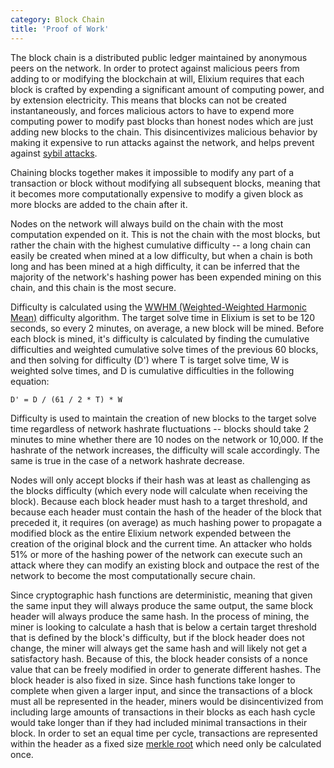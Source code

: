 ```yaml
---
category: Block Chain
title: 'Proof of Work'
---
```


The block chain is a distributed public ledger maintained by anonymous peers on
the network. In order to protect against malicious peers from adding to or
modifying the blockchain at will, Elixium requires that each block is crafted
by expending a significant amount of computing power, and by extension electricity.
This means that blocks can not be created instantaneously, and forces malicious
actors to have to expend more computing power to modify past blocks than honest
nodes which are just adding new blocks to the chain. This disincentivizes
malicious behavior by making it expensive to run attacks against the network, and
helps prevent against [sybil attacks]().

Chaining blocks together makes it impossible to modify any part of a transaction
or block without modifying all subsequent blocks, meaning that it becomes more
computationally expensive to modify a given block as more blocks are added to the
chain after it.

Nodes on the network will always build on the chain with the most computation
expended on it. This is not the chain with the most blocks, but rather the
chain with the highest cumulative difficulty -- a long chain can easily be created
when mined at a low difficulty, but when a chain is both long and has been mined
at a high difficulty, it can be inferred that the majority of the network's
hashing power has been expended mining on this chain, and this chain is the most
secure.

Difficulty is calculated using the [WWHM (Weighted-Weighted Harmonic Mean)]()
difficulty algorithm. The target solve time in Elixium is set to be 120 seconds,
so every 2 minutes, on average, a new block will be mined. Before each block is
mined, it's difficulty is calculated by finding the cumulative difficulties and
weighted cumulative solve times of the previous 60 blocks, and then solving for
difficulty (D') where T is target solve time, W is weighted solve times, and D is
cumulative difficulties in the following equation:

`D' = D / (61 / 2 * T) * W`

Difficulty is used to maintain the creation of new blocks to the target solve
time regardless of network hashrate fluctuations -- blocks should take 2 minutes
to mine whether there are 10 nodes on the network or 10,000. If the hashrate of
the network increases, the difficulty will scale accordingly. The same is true
in the case of a network hashrate decrease.

Nodes will only accept blocks if their hash was at least as challenging as the
blocks difficulty (which every node will calculate when receiving the block).
Because each block header must hash to a target threshold, and because each header
must contain the hash of the header of the block that preceded it, it requires
(on average) as much hashing power to propagate a modified block as the entire
Elixium network expended between the creation of the original block and the
current time. An attacker who holds 51% or more of the hashing power of the
network can execute such an attack where they can modify an existing block and
outpace the rest of the network to become the most computationally secure chain.

Since cryptographic hash functions are deterministic, meaning that given the
same input they will always produce the same output, the same block header will
always produce the same hash. In the process of mining, the miner is looking
to calculate a hash that is below a certain target threshold that is defined
by the block's difficulty, but if the block header does not change, the miner
will always get the same hash and will likely not get a satisfactory hash.
Because of this, the block header consists of a nonce value that can be freely
modified in order to generate different hashes. The block header is also fixed
in size. Since hash functions take longer to complete when given a larger input,
and since the transactions of a block must all be represented in the header,
miners would be disincentivized from including large amounts of transactions
in their blocks as each hash cycle would take longer than if they had included
minimal transactions in their block. In order to set an equal time per cycle,
transactions are represented within the header as a fixed size [merkle root]()
which need only be calculated once.
